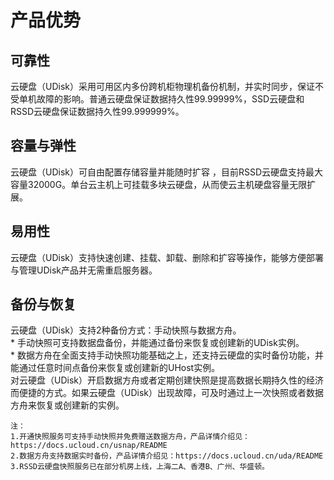 

# 产品优势

## 可靠性

云硬盘（UDisk）采用可用区内多份跨机柜物理机备份机制，并实时同步，保证不受单机故障的影响。普通云硬盘保证数据持久性99.99999%，SSD云硬盘和RSSD云硬盘保证数据持久性99.999999%。

## 容量与弹性

云硬盘（UDisk）可自由配置存储容量并能随时扩容
，目前RSSD云硬盘支持最大容量32000G。单台云主机上可挂载多块云硬盘，从而使云主机硬盘容量无限扩展。

## 易用性

云硬盘（UDisk）支持快速创建、挂载、卸载、删除和扩容等操作，能够方便部署与管理UDisk产品并无需重启服务器。

## 备份与恢复

云硬盘（UDisk）支持2种备份方式：手动快照与数据方舟。  
\* 手动快照可支持数据盘备份，并能通过备份来恢复或创建新的UDisk实例。  
\* 数据方舟在全面支持手动快照功能基础之上，还支持云硬盘的实时备份功能，并能通过任意时间点备份来恢复或创建新的UHost实例。  
对云硬盘（UDisk）开启数据方舟或者定期创建快照是提高数据长期持久性的经济而便捷的方式。如果云硬盘（UDisk）出现故障，可及时通过上一次快照或者数据方舟来恢复或创建新的实例。

    注：
    1.开通快照服务可支持手动快照并免费赠送数据方舟，产品详情介绍见：https://docs.ucloud.cn/usnap/README
    2.数据方舟支持数据实时备份，产品详情介绍见：https://docs.ucloud.cn/uda/README
    3.RSSD云硬盘快照服务已在部分机房上线，上海二A、香港B、广州、华盛顿。
